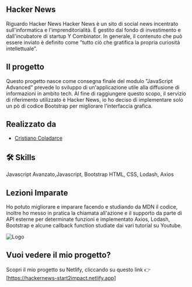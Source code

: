 
## Hacker News 
Riguardo Hacker News
Hacker News è un sito di social news incentrato sull'informatica e l'imprenditorialità. È gestito dal fondo di investimento e dall'incubatore di startup Y Combinator. In generale, il contenuto che può essere inviato è definito come "tutto ciò che gratifica la propria curiosità intellettuale".


## Il progetto
Questo progetto nasce come consegna finale del modulo "JavaScript Advanced" prevede lo sviluppo di un'applicazione utile alla diffusione di informazioni in ambito tech. Al fine di raggiungere questo scopo, il servizio di riferimento utilizzato è Hacker News, io ho deciso di implementare solo un pò di codice Bootstrap per migliorare l'interfaccia grafica.


## Realizzato da

- [Cristiano Coladarce](https://github.com/CrisFrontEnd)


## 🛠 Skills
Javascript Avanzato,Javascript, Bootstrap HTML, CSS, Lodash, Axios


## Lezioni Imparate

Ho potuto migliorare e imparare facendo e studiando da MDN il codice, 
inoltre ho messo in pratica la chiamata all'azione e il supporto da parte di API esterne per determinate funzioni e implementato Axios, Lodash, Bootstrap e alcune callback function studiate dai vari tutorial su Youtube.


![Logo](https://www.start2impact.it/wp-content/uploads/2022/08/cropped-Logo_University-09.png)


## Vuoi vedere il mio progetto?

Scopri il mio progetto su Netlify, cliccando su questo link 👉
[https://hackernews-start2impact.netlify.app]

